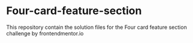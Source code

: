 # Four-card-feature-section
This repository contain the solution files for the Four card feature section challenge by frontendmentor.io
